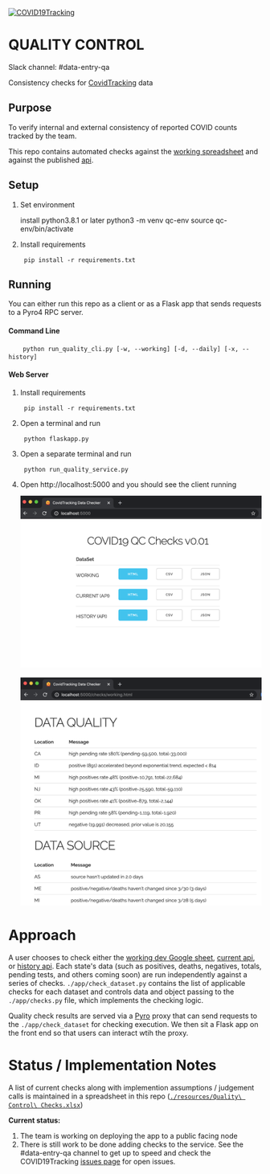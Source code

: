 [![COVID19Tracking](https://circleci.com/gh/COVID19Tracking/quality-control.svg?style=svg)](https://circleci.com/gh/COVID19Tracking/quality-control)


# QUALITY CONTROL

Slack channel: #data-entry-qa

Consistency checks for [CovidTracking](covidtracking.com) data 

## Purpose

To verify internal and external consistency of reported COVID counts tracked by the team.

This repo contains automated checks against the [working spreadsheet](https://docs.google.com/spreadsheets/d/1MvvbHfnjF67GnYUDJJiNYUmGco5KQ9PW0ZRnEP9ndlU/edit#gid=1777138528) and against the published [api](https://covidtracking.com/api).


## Setup

1. Set environment

   	install python3.8.1 or later
	python3 -m venv qc-env
	source qc-env/bin/activate

2. Install requirements 

        pip install -r requirements.txt

## Running 

You can either run this repo as a client or as a Flask app that sends requests to a Pyro4 RPC server.

#### Command Line

        python run_quality_cli.py [-w, --working] [-d, --daily] [-x, --history]

#### Web Server

1. Install requirements 

        pip install -r requirements.txt

2. Open a terminal and run

        python flaskapp.py

3. Open a separate terminal and run

        python run_quality_service.py

4. Open http://localhost:5000 and you should see the client running 

   <img src="https://raw.githubusercontent.com/COVID19Tracking/quality-control/master/static/images/github/index.png" width="500">
   <br></br>
   <img src="https://raw.githubusercontent.com/COVID19Tracking/quality-control/master/static/images/github/results_page.png" width="500">

# Approach

A user chooses to check either the [working dev Google sheet](https://docs.google.com/spreadsheets/d/1MvvbHfnjF67GnYUDJJiNYUmGco5KQ9PW0ZRnEP9ndlU/edit#gid=1777138528), [current api](https://covidtracking.com/api), or [history api](https://covidtracking.com/api). Each state's data (such as positives, deaths, negatives, totals,  pending tests, and others coming soon) are run independently against a series of checks. `./app/check_dataset.py` contains the list of applicable checks for each dataset and controls data and object passing to the `./app/checks.py` file, which implements the checking logic. 

Quality check results are served via a [Pyro](https://pyro4.readthedocs.io/en/stable/) proxy that can send requests to the `./app/check_dataset` for checking execution. We then sit a Flask app on the front end so that users can interact wtih the proxy.

# Status / Implementation Notes

A list of current checks along with implemention assumptions / judgement calls is maintained in a spreadsheet in this repo ([`./resources/Quality\ Control\ Checks.xlsx`](https://github.com/COVID19Tracking/quality-control/resources))

**Current status:**

1. The team is working on deploying the app to a public facing node
2. There is still work to be done adding checks to the service. See the #data-entry-qa channel to get up to speed and check the COVID19Tracking [issues page](https://github.com/COVID19Tracking/issues) for open issues.

